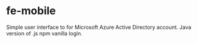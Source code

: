 # fe-mobile
Simple user interface to for Microsoft  Azure Active Directory  account.
Java version of .js npm vanilla login.
